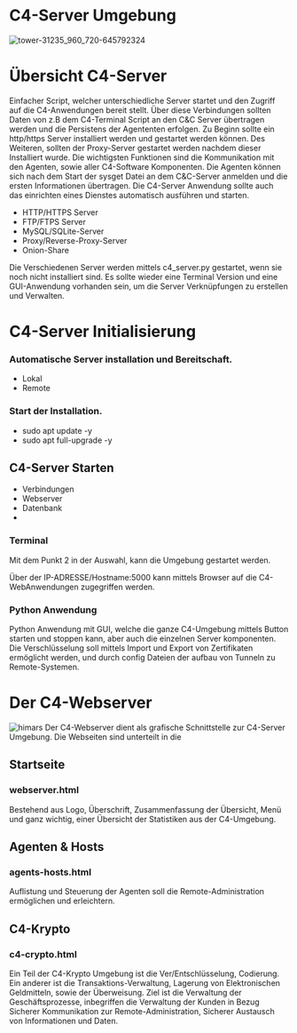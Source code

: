# C4-Server Umgebung
![tower-31235_960_720-645792324](https://github.com/user-attachments/assets/d270746b-56af-40b1-ae0f-c16a5bb5d42e)

# Übersicht C4-Server
Einfacher Script, welcher unterschiedliche Server startet und den Zugriff auf die C4-Anwendungen bereit stellt. Über diese Verbindungen sollten Daten von z.B dem C4-Terminal Script an den C&C Server übertragen werden und die Persistens der Agententen erfolgen. Zu Beginn sollte ein http/https Server installiert werden und gestartet werden können. Des Weiteren, sollten der Proxy-Server gestartet werden nachdem dieser Installiert wurde. Die wichtigsten Funktionen sind die Kommunikation mit den Agenten, sowie aller C4-Software Komponenten. Die Agenten können sich nach dem Start der sysget Datei an dem C&C-Server anmelden und die ersten Informationen übertragen. Die C4-Server Anwendung sollte auch das einrichten eines Dienstes automatisch ausführen und starten. 

- HTTP/HTTPS Server
- FTP/FTPS Server
- MySQL/SQLite-Server 
- Proxy/Reverse-Proxy-Server
- Onion-Share

Die Verschiedenen Server werden mittels c4_server.py gestartet, wenn sie noch nicht installiert sind. Es sollte wieder eine Terminal Version und eine GUI-Anwendung vorhanden sein, um die Server Verknüpfungen zu erstellen und Verwalten. 

# C4-Server Initialisierung
### Automatische Server installation und Bereitschaft. 
- Lokal
- Remote



### Start der Installation. 
- sudo apt update -y
- sudo apt full-upgrade -y

## C4-Server Starten
- Verbindungen
- Webserver
- Datenbank
- 


### Terminal 
Mit dem Punkt 2 in der Auswahl, kann die Umgebung gestartet werden. 

Über der IP-ADRESSE/Hostname:5000 kann mittels Browser auf die C4-WebAnwendungen zugegriffen werden. 

### Python Anwendung
Python Anwendung mit GUI, welche die ganze C4-Umgebung mittels Button starten und stoppen kann, aber auch die einzelnen Server komponenten. Die Verschlüsselung soll mittels Import und Export von Zertifikaten ermöglicht werden, und durch config Dateien der aufbau von Tunneln zu Remote-Systemen. 

# Der C4-Webserver
![himars](https://github.com/user-attachments/assets/c3189d09-1f51-45c9-a05b-7c4cc95982ab)
Der C4-Webserver dient als grafische Schnittstelle zur C4-Server Umgebung. Die Webseiten sind unterteilt in die 
## Startseite
### webserver.html
Bestehend aus Logo, Überschrift, Zusammenfassung der Übersicht, Menü und ganz wichtig, einer Übersicht der Statistiken aus der C4-Umgebung.

## Agenten & Hosts
### agents-hosts.html
Auflistung und Steuerung der Agenten soll die Remote-Administration ermöglichen und erleichtern.

## C4-Krypto
### c4-crypto.html
Ein Teil der C4-Krypto Umgebung ist die Ver/Entschlüsselung, Codierung. Ein anderer ist die Transaktions-Verwaltung, Lagerung von Elektronischen Geldmitteln, sowie der Überweisung. Ziel ist die Verwaltung der Geschäftsprozesse, inbegriffen die Verwaltung der Kunden in Bezug Sicherer Kommunikation zur Remote-Administration, Sicherer Austausch von Informationen und Daten. 
